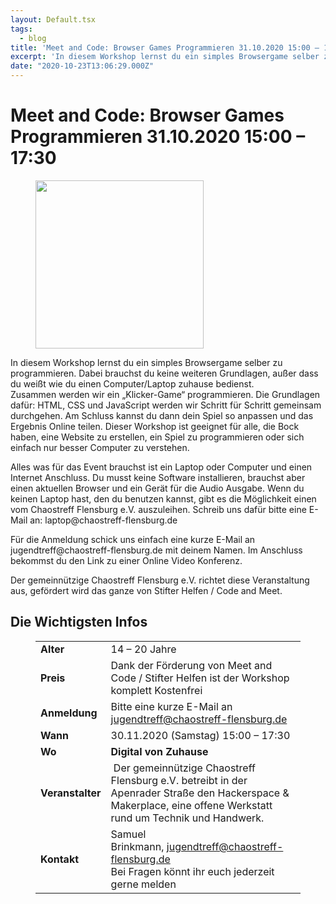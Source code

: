 ```yaml
---
layout: Default.tsx
tags:
  - blog
title: 'Meet and Code: Browser Games Programmieren 31.10.2020 15:00 – 17:30'
excerpt: 'In diesem Workshop lernst du ein simples Browsergame selber zu programmieren. Dabei brauchst du keine weiteren Grundlagen, außer dass du weißt wie du einen Computer/Laptop zuhause bedienst.Zusammen werden wir ein […]'
date: "2020-10-23T13:06:29.000Z"
---
```


# Meet and Code: Browser Games Programmieren 31.10.2020 15:00 &#8211; 17:30


<div class="wp-block-image"><figure class="alignleft size-large is-resized"><img decoding="async" loading="lazy" src="https://chaostreff-flensburg.de/wp-content/uploads/2020/10/browser-game-link.png" alt="" class="wp-image-1512" width="269" height="269" srcset="https://chaostreff-flensburg.de/wp-content/uploads/2020/10/browser-game-link.png 500w, https://chaostreff-flensburg.de/wp-content/uploads/2020/10/browser-game-link-300x300.png 300w, https://chaostreff-flensburg.de/wp-content/uploads/2020/10/browser-game-link-150x150.png 150w" sizes="(max-width: 269px) 100vw, 269px" /></figure></div>



<p>In diesem Workshop lernst du ein simples Browsergame selber zu programmieren. Dabei brauchst du keine weiteren Grundlagen, außer dass du weißt wie du einen Computer/Laptop zuhause bedienst.<br>Zusammen werden wir ein &#8222;Klicker-Game&#8220; programmieren. Die Grundlagen dafür: HTML, CSS und JavaScript werden wir Schritt für Schritt gemeinsam durchgehen. Am Schluss kannst du dann dein Spiel so anpassen und das Ergebnis Online teilen. Dieser Workshop ist geeignet für alle, die Bock haben, eine Website zu erstellen, ein Spiel zu programmieren oder sich einfach nur besser Computer zu verstehen.</p>



<p>Alles was für das Event brauchst ist ein Laptop oder Computer und einen Internet Anschluss. Du musst keine Software installieren, brauchst aber einen aktuellen Browser und ein Gerät für die Audio Ausgabe. Wenn du keinen Laptop hast, den du benutzen kannst, gibt es die Möglichkeit einen vom Chaostreff Flensburg e.V. auszuleihen. Schreib uns dafür bitte eine E-Mail an: laptop@chaostreff-flensburg.de</p>



<p>Für die Anmeldung schick uns einfach eine kurze E-Mail an jugendtreff@chaostreff-flensburg.de mit deinem Namen. Im Anschluss bekommst du den Link zu einer Online Video Konferenz. </p>



<p>Der gemeinnützige Chaostreff Flensburg e.V. richtet diese Veranstaltung aus, gefördert wird das ganze von Stifter Helfen / Code and Meet.</p>



<h2 id="infobox">Die Wichtigsten Infos</h2>



<figure class="wp-block-table"><table><tbody><tr><td><strong>Alter</strong></td><td>14 – 20 Jahre</td></tr><tr><td><strong>Preis</strong></td><td>Dank der Förderung von Meet and Code / Stifter Helfen ist der Workshop komplett Kostenfrei</td></tr><tr><td><strong>Anmeldung</strong></td><td>Bitte eine kurze E-Mail an <a href="mailto:jugendtreff@chaostreff-flensburg.de">jugendtreff@chaostreff-flensburg.de</a></td></tr><tr><td><strong>Wann</strong></td><td>30.11.2020 (Samstag) 15:00 – 17:30</td></tr><tr><td><strong>Wo</strong></td><td><strong>Digital von Zuhause</strong></td></tr><tr><td><strong>Veranstalter</strong></td><td>&nbsp;Der gemeinnützige Chaostreff Flensburg e.V. betreibt in der Apenrader Straße den Hackerspace &amp; Makerplace, eine offene Werkstatt rund um Technik und Handwerk.</td></tr><tr><td><strong>Kontakt</strong></td><td>Samuel Brinkmann,&nbsp;<a href="mailto:jugendtreff@chaostreff-flensburg.de">jugendtreff@chaostreff-flensburg.de</a><br>Bei Fragen könnt ihr euch jederzeit gerne melden</td></tr></tbody></table></figure>



<h2 id="faq"></h2>



<p></p>

